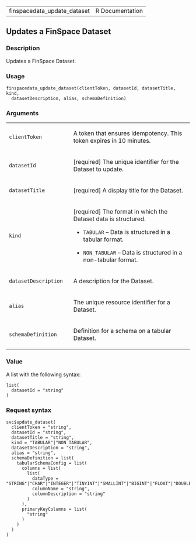 <table style="width: 100%;">
<tbody>
<tr class="odd">
<td>finspacedata_update_dataset</td>
<td style="text-align: right;">R Documentation</td>
</tr>
</tbody>
</table>

## Updates a FinSpace Dataset

### Description

Updates a FinSpace Dataset.

### Usage

    finspacedata_update_dataset(clientToken, datasetId, datasetTitle, kind,
      datasetDescription, alias, schemaDefinition)

### Arguments

<table>
<colgroup>
<col style="width: 35%" />
<col style="width: 65%" />
</colgroup>
<tbody>
<tr class="odd">
<td><code
id="finspacedata_update_dataset_:_clientToken">clientToken</code></td>
<td><p>A token that ensures idempotency. This token expires in 10
minutes.</p></td>
</tr>
<tr class="even">
<td><code
id="finspacedata_update_dataset_:_datasetId">datasetId</code></td>
<td><p>[required] The unique identifier for the Dataset to
update.</p></td>
</tr>
<tr class="odd">
<td><code
id="finspacedata_update_dataset_:_datasetTitle">datasetTitle</code></td>
<td><p>[required] A display title for the Dataset.</p></td>
</tr>
<tr class="even">
<td><code id="finspacedata_update_dataset_:_kind">kind</code></td>
<td><p>[required] The format in which the Dataset data is
structured.</p>
<ul>
<li><p><code>TABULAR</code> – Data is structured in a tabular
format.</p></li>
<li><p><code>NON_TABULAR</code> – Data is structured in a non-tabular
format.</p></li>
</ul></td>
</tr>
<tr class="odd">
<td><code
id="finspacedata_update_dataset_:_datasetDescription">datasetDescription</code></td>
<td><p>A description for the Dataset.</p></td>
</tr>
<tr class="even">
<td><code id="finspacedata_update_dataset_:_alias">alias</code></td>
<td><p>The unique resource identifier for a Dataset.</p></td>
</tr>
<tr class="odd">
<td><code
id="finspacedata_update_dataset_:_schemaDefinition">schemaDefinition</code></td>
<td><p>Definition for a schema on a tabular Dataset.</p></td>
</tr>
</tbody>
</table>

### Value

A list with the following syntax:

    list(
      datasetId = "string"
    )

### Request syntax

    svc$update_dataset(
      clientToken = "string",
      datasetId = "string",
      datasetTitle = "string",
      kind = "TABULAR"|"NON_TABULAR",
      datasetDescription = "string",
      alias = "string",
      schemaDefinition = list(
        tabularSchemaConfig = list(
          columns = list(
            list(
              dataType = "STRING"|"CHAR"|"INTEGER"|"TINYINT"|"SMALLINT"|"BIGINT"|"FLOAT"|"DOUBLE"|"DATE"|"DATETIME"|"BOOLEAN"|"BINARY",
              columnName = "string",
              columnDescription = "string"
            )
          ),
          primaryKeyColumns = list(
            "string"
          )
        )
      )
    )
